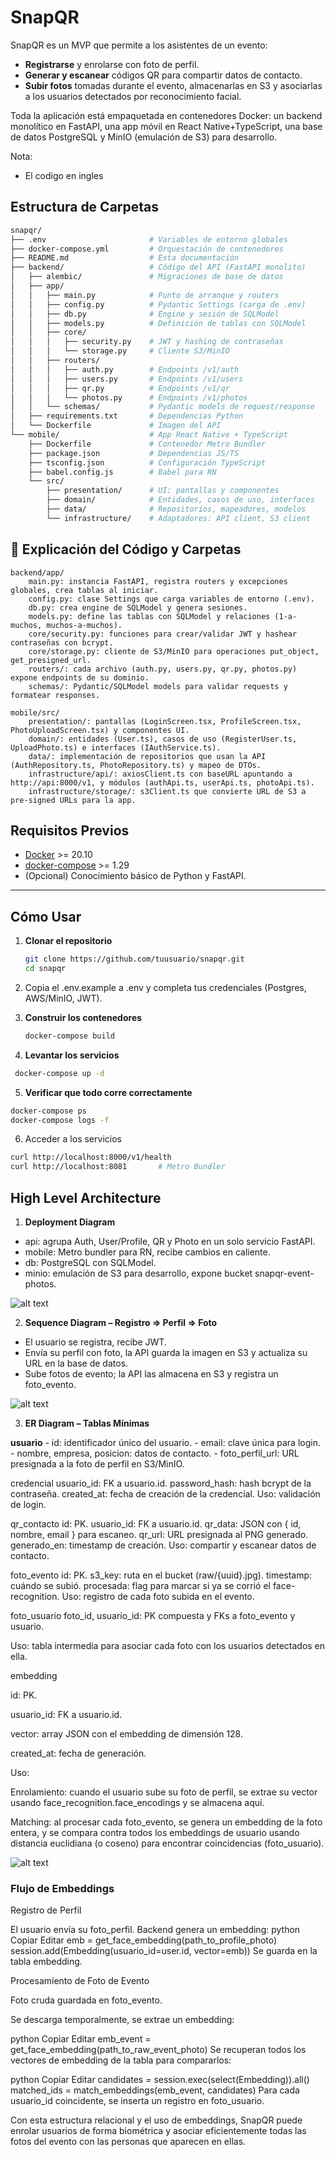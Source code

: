 # SnapQR 

SnapQR es un MVP que permite a los asistentes de un evento:

- **Registrarse** y enrolarse con foto de perfil.  
- **Generar y escanear** códigos QR para compartir datos de contacto.  
- **Subir fotos** tomadas durante el evento, almacenarlas en S3 y asociarlas a los usuarios detectados por reconocimiento facial.

Toda la aplicación está empaquetada en contenedores Docker: un backend monolítico en FastAPI, una app móvil en React Native+TypeScript, una base de datos PostgreSQL y MinIO (emulación de S3) para desarrollo.

Nota:
- El codigo en ingles

## Estructura de Carpetas

```bash
snapqr/
├── .env                       # Variables de entorno globales
├── docker-compose.yml         # Orquestación de contenedores
├── README.md                  # Esta documentación
├── backend/                   # Código del API (FastAPI monolito)
│   ├── alembic/               # Migraciones de base de datos
│   ├── app/
│   │   ├── main.py            # Punto de arranque y routers
│   │   ├── config.py          # Pydantic Settings (carga de .env)
│   │   ├── db.py              # Engine y sesión de SQLModel
│   │   ├── models.py          # Definición de tablas con SQLModel
│   │   ├── core/
│   │   │   ├── security.py    # JWT y hashing de contraseñas
│   │   │   └── storage.py     # Cliente S3/MinIO
│   │   ├── routers/
│   │   │   ├── auth.py        # Endpoints /v1/auth
│   │   │   ├── users.py       # Endpoints /v1/users
│   │   │   ├── qr.py          # Endpoints /v1/qr
│   │   │   └── photos.py      # Endpoints /v1/photos
│   │   └── schemas/           # Pydantic models de request/response
│   ├── requirements.txt       # Dependencias Python
│   └── Dockerfile             # Imagen del API
└── mobile/                    # App React Native + TypeScript
    ├── Dockerfile             # Contenedor Metro Bundler
    ├── package.json           # Dependencias JS/TS
    ├── tsconfig.json          # Configuración TypeScript
    ├── babel.config.js        # Babel para RN
    └── src/
        ├── presentation/      # UI: pantallas y componentes
        ├── domain/            # Entidades, casos de uso, interfaces
        ├── data/              # Repositorios, mapeadores, modelos
        └── infrastructure/    # Adaptadores: API client, S3 client
```

## 📝 Explicación del Código y Carpetas

```
backend/app/
	main.py: instancia FastAPI, registra routers y excepciones globales, crea tablas al iniciar.
	config.py: clase Settings que carga variables de entorno (.env).
	db.py: crea engine de SQLModel y genera sesiones.
	models.py: define las tablas con SQLModel y relaciones (1-a-muchos, muchos-a-muchos).
	core/security.py: funciones para crear/validar JWT y hashear contraseñas con bcrypt.
	core/storage.py: cliente de S3/MinIO para operaciones put_object, get_presigned_url.
	routers/: cada archivo (auth.py, users.py, qr.py, photos.py) expone endpoints de su dominio.
	schemas/: Pydantic/SQLModel models para validar requests y formatear responses.

mobile/src/
	presentation/: pantallas (LoginScreen.tsx, ProfileScreen.tsx, PhotoUploadScreen.tsx) y componentes UI.
	domain/: entidades (User.ts), casos de uso (RegisterUser.ts, UploadPhoto.ts) e interfaces (IAuthService.ts).
	data/: implementación de repositorios que usan la API (AuthRepository.ts, PhotoRepository.ts) y mapeo de DTOs.
	infrastructure/api/: axiosClient.ts con baseURL apuntando a http://api:8000/v1, y módulos (authApi.ts, userApi.ts, photoApi.ts).
	infrastructure/storage/: s3Client.ts que convierte URL de S3 a pre-signed URLs para la app.
```

## Requisitos Previos
- [Docker](https://docs.docker.com/get-docker/) >= 20.10
- [docker-compose](https://docs.docker.com/compose/) >= 1.29
- (Opcional) Conocimiento básico de Python y FastAPI.

---

## Cómo Usar

1. **Clonar el repositorio**  
   ```bash
   git clone https://github.com/tuusuario/snapqr.git
   cd snapqr
   ```

2. Copia el .env.example a .env y completa tus credenciales (Postgres, AWS/MinIO, JWT).

3. **Construir los contenedores**
   ```bash
   docker-compose build
   ```

4. **Levantar los servicios**
  ```bash
   docker-compose up -d
  ```

5. **Verificar que todo corre correctamente**
  ```bash
  docker-compose ps
  docker-compose logs -f
  ```

6. Acceder a los servicios
  ```bash
  curl http://localhost:8000/v1/health
  curl http://localhost:8081       # Metro Bundler
  ```


## High Level Architecture

1. **Deployment Diagram**

- api: agrupa Auth, User/Profile, QR y Photo en un solo servicio FastAPI.
- mobile: Metro bundler para RN, recibe cambios en caliente.
- db: PostgreSQL con SQLModel.
- minio: emulación de S3 para desarrollo, expone bucket snapqr-event-photos.

![alt text](img/deployment_arch.png)


2. **Sequence Diagram – Registro ⇒ Perfil ⇒ Foto**

- El usuario se registra, recibe JWT.
- Envía su perfil con foto, la API guarda la imagen en S3 y actualiza su URL en la base de datos.
- Sube fotos de evento; la API las almacena en S3 y registra un foto_evento.


![alt text](img/secuence_flow.png)

3. **ER Diagram – Tablas Mínimas**

**usuario**
    - id: identificador único del usuario.
    - email: clave única para login.
    - nombre, empresa, posicion: datos de contacto.
    - foto_perfil_url: URL presignada a la foto de perfil en S3/MinIO.

credencial
usuario_id: FK a usuario.id.
password_hash: hash bcrypt de la contraseña.
created_at: fecha de creación de la credencial.
Uso: validación de login.


qr_contacto
id: PK.
usuario_id: FK a usuario.id.
qr_data: JSON con { id, nombre, email } para escaneo.
qr_url: URL presignada al PNG generado.
generado_en: timestamp de creación.
Uso: compartir y escanear datos de contacto.

foto_evento
id: PK.
s3_key: ruta en el bucket (raw/{uuid}.jpg).
timestamp: cuándo se subió.
procesada: flag para marcar si ya se corrió el face-recognition.
Uso: registro de cada foto subida en el evento.

foto_usuario
foto_id, usuario_id: PK compuesta y FKs a foto_evento y usuario.

Uso: tabla intermedia para asociar cada foto con los usuarios detectados en ella.

embedding

id: PK.

usuario_id: FK a usuario.id.

vector: array JSON con el embedding de dimensión 128.

created_at: fecha de generación.

Uso:

Enrolamiento: cuando el usuario sube su foto de perfil, se extrae su vector usando face_recognition.face_encodings y se almacena aquí.

Matching: al procesar cada foto_evento, se genera un embedding de la foto entera, y se compara contra todos los embeddings de usuario usando distancia euclidiana (o coseno) para encontrar coincidencias (foto_usuario).

![alt text](img/er.png)

### Flujo de Embeddings
Registro de Perfil

El usuario envía su foto_perfil.
Backend genera un embedding:
python
Copiar
Editar
emb = get_face_embedding(path_to_profile_photo)
session.add(Embedding(usuario_id=user.id, vector=emb))
Se guarda en la tabla embedding.

Procesamiento de Foto de Evento

Foto cruda guardada en foto_evento.

Se descarga temporalmente, se extrae un embedding:

python
Copiar
Editar
emb_event = get_face_embedding(path_to_raw_event_photo)
Se recuperan todos los vectores de embedding de la tabla para compararlos:

python
Copiar
Editar
candidates = session.exec(select(Embedding)).all()
matched_ids = match_embeddings(emb_event, candidates)
Para cada usuario_id coincidente, se inserta un registro en foto_usuario.

Con esta estructura relacional y el uso de embeddings, SnapQR puede enrolar usuarios de forma biométrica y asociar eficientemente todas las fotos del evento con las personas que aparecen en ellas.


